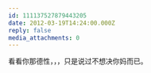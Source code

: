 ```yaml
---
id: 111137527879443205
date: 2012-03-19T14:24:00.000Z
reply: false
media_attachments: 0
---
```


看看你那德性，，，只是说过不想决你妈而已。 ​​​​

